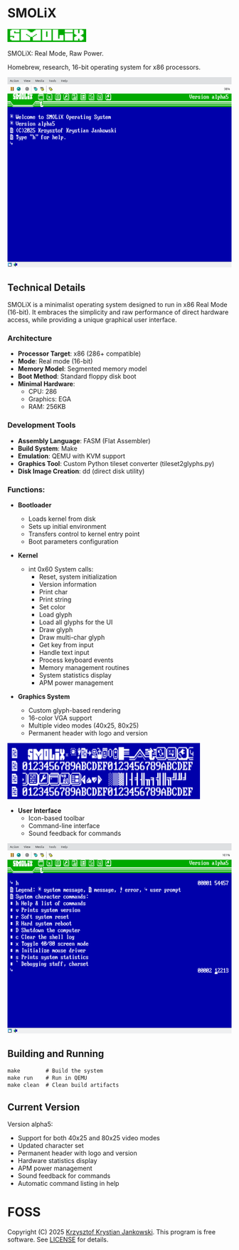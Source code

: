 # SMOLiX
![SMOLiX Logo](media/logo.png)

SMOLiX: Real Mode, Raw Power.

Homebrew, research, 16-bit operating system for x86 processors.

![Screenshot of SMOLiX](media/smolix.png)

## Technical Details

SMOLiX is a minimalist operating system designed to run in x86 Real Mode (16-bit). It embraces the simplicity and raw performance of direct hardware access, while providing a unique graphical user interface.

### Architecture
- **Processor Target**: x86 (286+ compatible)
- **Mode**: Real mode (16-bit)
- **Memory Model**: Segmented memory model
- **Boot Method**: Standard floppy disk boot
- **Minimal Hardware**:
  - CPU: 286
  - Graphics: EGA
  - RAM: 256KB

### Development Tools
- **Assembly Language**: FASM (Flat Assembler)
- **Build System**: Make
- **Emulation**: QEMU with KVM support
- **Graphics Tool**: Custom Python tileset converter (tileset2glyphs.py)
- **Disk Image Creation**: dd (direct disk utility)

### Functions:
- **Bootloader**
  - Loads kernel from disk
  - Sets up initial environment
  - Transfers control to kernel entry point
  - Boot parameters configuration

- **Kernel**
  - int 0x60 System calls:
    - Reset, system initialization
    - Version information
    - Print char
    - Print string
    - Set color
    - Load glyph
    - Load all glyphs for the UI
    - Draw glyph
    - Draw multi-char glyph
    - Get key from input
    - Handle text input
    - Process keyboard events
    - Memory management routines
    - System statistics display
    - APM power management

- **Graphics System**
  - Custom glyph-based rendering
  - 16-color VGA support
  - Multiple video modes (40x25, 80x25)
  - Permanent header with logo and version

![Glyphs](media/glyphs.png)

- **User Interface**
  - Icon-based toolbar
  - Command-line interface
  - Sound feedback for commands

![Commands](media/commands.png)

## Building and Running

```
make        # Build the system
make run    # Run in QEMU
make clean  # Clean build artifacts
```

## Current Version
Version alpha5:
- Support for both 40x25 and 80x25 video modes
- Updated character set
- Permanent header with logo and version
- Hardware statistics display
- APM power management
- Sound feedback for commands
- Automatic command listing in help

# FOSS
Copyright (C) 2025 [Krzysztof Krystian Jankowski](https://krzysztofjankowski.com). This program is free software. See [LICENSE](LICENSE) for details.